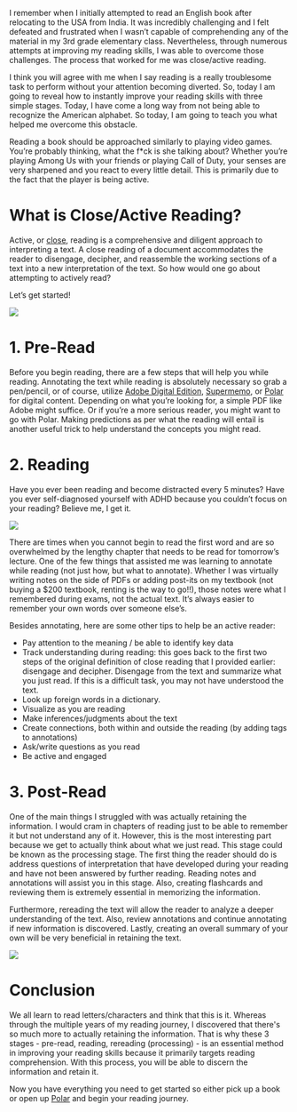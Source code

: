 I remember when I initially attempted to read an English book after relocating to the USA from India. It was incredibly challenging and I felt defeated and frustrated when I wasn’t capable of comprehending any of the material in my 3rd grade elementary class. Nevertheless, through numerous attempts at improving my reading skills, I was able to overcome those challenges. The process that worked for me was close/active reading.

 I think you will agree with me when I say reading is a really troublesome task to perform without your attention becoming diverted. So, today I am going to reveal how to instantly improve your reading skills with three simple stages. Today, I have come a long way from not being able to recognize the American alphabet. So today, I am going to teach you what helped me overcome this obstacle.

Reading a book should be approached similarly to playing video games. You’re probably thinking, what the f*ck is she talking about? Whether you’re playing Among Us with your friends or playing Call of Duty, your senses are very sharpened and you react to every little detail. This is primarily due to the fact that the player is being active.

# What is Close/Active Reading?

Active, or [close](https://cdn.vanderbilt.edu/vu-wp0/wp-content/uploads/sites/164/2019/03/28042440/Reading-Active-Reading-Strategies-Close-Reading.pdf), reading is a comprehensive and diligent approach to interpreting a text. A close reading of a document accommodates the reader to disengage, decipher, and reassemble the working sections of a text into a new interpretation of the text. So how would one go about attempting to actively read?

Let’s get started!
  
<img class="img-fluid" src="https://i.imgur.com/Fs9v0xK.gif">

# 1. Pre-Read

Before you begin reading, there are a few steps that will help you while reading. Annotating the text while reading is absolutely necessary so grab a pen/pencil, or of course, utilize [Adobe Digital Edition](https://www.adobe.com/solutions/ebook/digital-editions.html?red=a), [Supermemo](https://www.supermemo.com/en), or [Polar](https://getpolarized.io/) for digital content. Depending on what you’re looking for, a simple PDF like Adobe might suffice. Or if you’re a more serious reader, you might want to go with Polar. Making predictions as per what the reading will entail is another useful trick to help understand the concepts you might read.

# 2. Reading

Have you ever been reading and become distracted every 5 minutes? Have you ever self-diagnosed yourself with ADHD because you couldn’t focus on your reading? Believe me, I get it.

<img class="img-fluid" src="https://i.imgur.com/1rE8HGe.gifv">

There are times when you cannot begin to read the first word and are so overwhelmed by the lengthy chapter that needs to be read for tomorrow’s lecture. One of the few things that assisted me was learning to annotate while reading (not just how, but what to annotate). Whether I was virtually writing notes on the side of PDFs or adding post-its on my textbook (not buying a $200 textbook, renting is the way to go!!), those notes were what I remembered during exams, not the actual text. It’s always easier to remember your own words over someone else’s.

Besides annotating, here are some other tips to help be an active reader:

-   Pay attention to the meaning / be able to identify key data
-   Track understanding during reading: this goes back to the first two steps of the original definition of close reading that I provided earlier: disengage and decipher. Disengage from the text and summarize what you just read. If this is a difficult task, you may not have understood the text.
-   Look up foreign words in a dictionary.
-   Visualize as you are reading
-   Make inferences/judgments about the text
-   Create connections, both within and outside the reading (by adding tags to annotations)
-   Ask/write questions as you read
-   Be active and engaged
    

# 3. Post-Read

One of the main things I struggled with was actually retaining the information. I would cram in chapters of reading just to be able to remember it but not understand any of it. However, this is the most interesting part because we get to actually think about what we just read. This stage could be known as the processing stage. The first thing the reader should do is address questions of interpretation that have developed during your reading and have not been answered by further reading. Reading notes and annotations will assist you in this stage. Also, creating flashcards and reviewing them is extremely essential in memorizing the information.

  

Furthermore, rereading the text will allow the reader to analyze a deeper understanding of the text. Also, review annotations and continue annotating if new information is discovered. Lastly, creating an overall summary of your own will be very beneficial in retaining the text.

<img class="img-fluid" src="https://i.imgur.com/Fs9v0xK.gifv">

# Conclusion

We all learn to read letters/characters and think that this is it. Whereas through the multiple years of my reading journey, I discovered that there's so much more to actually retaining the information. That is why these 3 stages - pre-read, reading, rereading (processing) - is an essential method in improving your reading skills because it primarily targets reading comprehension. With this process, you will be able to discern the information and retain it.

Now you have everything you need to get started so either pick up a book or open up [Polar](https://getpolarized.io/) and begin your reading journey.
